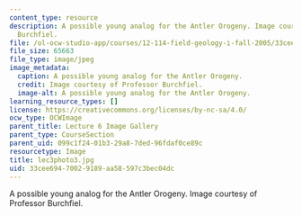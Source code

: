 ```yaml
---
content_type: resource
description: A possible young analog for the Antler Orogeny. Image courtesy of Professor
  Burchfiel.
file: /ol-ocw-studio-app/courses/12-114-field-geology-i-fall-2005/33cee69470029189aa58597c3bec04dc_lec3photo3.jpg
file_size: 65663
file_type: image/jpeg
image_metadata:
  caption: A possible young analog for the Antler Orogeny.
  credit: Image courtesy of Professor Burchfiel.
  image-alt: A possible young analog for the Antler Orogeny.
learning_resource_types: []
license: https://creativecommons.org/licenses/by-nc-sa/4.0/
ocw_type: OCWImage
parent_title: Lecture 6 Image Gallery
parent_type: CourseSection
parent_uid: 099c1f24-01b3-29a8-7ded-96fdaf0ce89c
resourcetype: Image
title: lec3photo3.jpg
uid: 33cee694-7002-9189-aa58-597c3bec04dc
---
```

A possible young analog for the Antler Orogeny. Image courtesy of Professor Burchfiel.